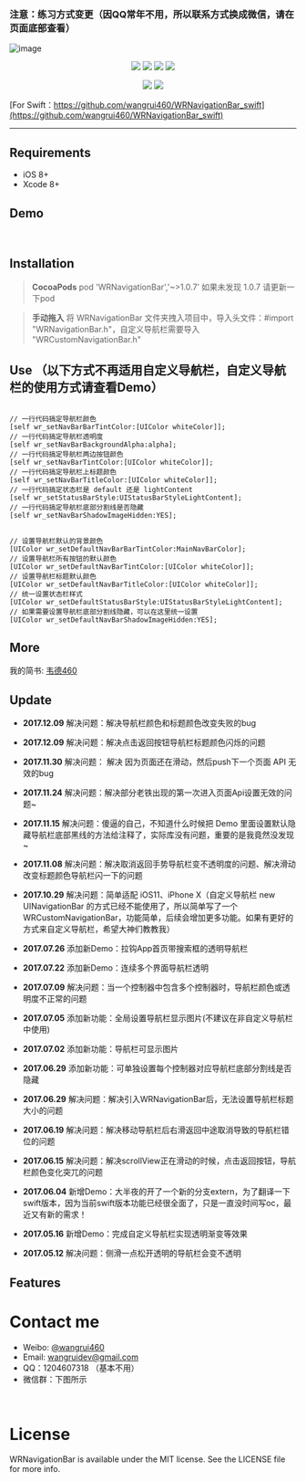 ### 注意：练习方式变更（因QQ常年不用，所以联系方式换成微信，请在页面底部查看）

![image](https://github.com/wangrui460/WRNavigationBar/raw/master/screenshots/WRNavigationBar.png)

<p align="center">
<a href="https://github.com/wangrui460/WRNavigationBar"><img src="https://img.shields.io/badge/platform-iOS%208.0%2B-ff69b5152950834.svg"></a>
<a href="https://github.com/wangrui460/WRNavigationBar"><img src="https://img.shields.io/cocoapods/v/WRNavigationBar.svg?style=flat"></a>
<a href="https://github.com/wangrui460/WRNavigationBar_swift"><img src="https://img.shields.io/badge/Swift-compatible-orange.svg"></a>
<a href="https://github.com/wangrui460/WRNavigationBar/blob/master/LICENSE"><img src="https://img.shields.io/badge/license-MIT-green.svg?style=flat"></a>
</p>
<p align="center">
<a href="https://twitter.com/wangrui460"><img src="https://img.shields.io/twitter/url/http/shields.io.svg?style=social&maxAge=2592000"></a>
<a href="http://weibo.com/wangrui460"><img src="http://i67.tinypic.com/wbulbr.jpg"></a>
</p>

[For Swift：https://github.com/wangrui460/WRNavigationBar_swift](https://github.com/wangrui460/WRNavigationBar_swift)


------------------------------------------------------------

## Requirements
- iOS 8+
- Xcode 8+


## Demo

<div class="wrap">
<img src="https://github.com/wangrui460/WRNavigationBar_swift/raw/master/screenshots/拉钩App首页.gif" alt="">
<img src="https://github.com/wangrui460/WRNavigationBar_swift/raw/master/screenshots/导航栏显示渐变色.gif" alt="">
<img src="https://github.com/wangrui460/WRNavigationBar_swift/raw/master/screenshots/导航栏显示图片.gif" alt="">
<img src="https://github.com/wangrui460/WRNavigationBar_swift/raw/master/screenshots/新浪微博个人中心.gif" alt="">
<img src="https://github.com/wangrui460/WRNavigationBar_swift/raw/master/screenshots/qq空间.gif" alt="">
<img src="https://github.com/wangrui460/WRNavigationBar_swift/raw/master/screenshots/知乎日报.gif" alt="">
<img src="https://github.com/wangrui460/WRNavigationBar_swift/raw/master/screenshots/QQ我的资料页.gif" alt="">
<img src="https://github.com/wangrui460/WRNavigationBar_swift/raw/master/screenshots/蚂蚁森林.gif" alt="">
<img src="https://github.com/wangrui460/WRNavigationBar_swift/raw/master/screenshots/连续多个界面导航栏透明.gif" alt="">
<img src="https://github.com/wangrui460/WRNavigationBar_swift/raw/master/screenshots/自定义导航栏.gif" alt="">
<img src="https://github.com/wangrui460/WRNavigationBar_swift/raw/master/screenshots/移动导航栏.gif" alt="">
</div>


## Installation
> **CocoaPods**
> pod 'WRNavigationBar','~>1.0.7’
如果未发现 1.0.7 请更新一下pod


> **手动拖入**
> 将 WRNavigationBar 文件夹拽入项目中，导入头文件：#import "WRNavigationBar.h"，自定义导航栏需要导入 "WRCustomNavigationBar.h"

## Use （以下方式不再适用自定义导航栏，自定义导航栏的使用方式请查看Demo）
<pre><code>
// 一行代码搞定导航栏颜色
[self wr_setNavBarBarTintColor:[UIColor whiteColor]];
// 一行代码搞定导航栏透明度
[self wr_setNavBarBackgroundAlpha:alpha];
// 一行代码搞定导航栏两边按钮颜色
[self wr_setNavBarTintColor:[UIColor whiteColor]];
// 一行代码搞定导航栏上标题颜色
[self wr_setNavBarTitleColor:[UIColor whiteColor]];
// 一行代码搞定状态栏是 default 还是 lightContent
[self wr_setStatusBarStyle:UIStatusBarStyleLightContent];
// 一行代码搞定导航栏底部分割线是否隐藏
[self wr_setNavBarShadowImageHidden:YES];
</code></pre>

<pre><code>
// 设置导航栏默认的背景颜色
[UIColor wr_setDefaultNavBarBarTintColor:MainNavBarColor];
// 设置导航栏所有按钮的默认颜色
[UIColor wr_setDefaultNavBarTintColor:[UIColor whiteColor]];
// 设置导航栏标题默认颜色
[UIColor wr_setDefaultNavBarTitleColor:[UIColor whiteColor]];
// 统一设置状态栏样式
[UIColor wr_setDefaultStatusBarStyle:UIStatusBarStyleLightContent];
// 如果需要设置导航栏底部分割线隐藏，可以在这里统一设置
[UIColor wr_setDefaultNavBarShadowImageHidden:YES];
</code></pre>


## More
我的简书: [韦德460](http://www.jianshu.com/p/7e92451ab0b2)


## Update
- **2017.12.09**
解决问题：解决导航栏颜色和标题颜色改变失败的bug

- **2017.12.09**
解决问题：解决点击返回按钮导航栏标题颜色闪烁的问题

- **2017.11.30**
解决问题： 解决 因为页面还在滑动，然后push下一个页面 API 无效的bug

- **2017.11.24**
解决问题：解决部分老铁出现的第一次进入页面Api设置无效的问题~

- **2017.11.15**
解决问题：傻逼的自己，不知道什么时候把 Demo 里面设置默认隐藏导航栏底部黑线的方法给注释了，实际库没有问题，重要的是我竟然没发现~

- **2017.11.08**
解决问题：解决取消返回手势导航栏变不透明度的问题、解决滑动改变标题颜色导航栏闪一下的问题

- **2017.10.29**
解决问题：简单适配 iOS11、iPhone X（自定义导航栏 new UINavigationBar 的方式已经不能使用了，所以简单写了一个WRCustomNavigationBar，功能简单，后续会增加更多功能。如果有更好的方式来自定义导航栏，希望大神们教教我）

- **2017.07.26**
添加新Demo：拉钩App首页带搜索框的透明导航栏

- **2017.07.22**
添加新Demo：连续多个界面导航栏透明

- **2017.07.09**
解决问题：当一个控制器中包含多个控制器时，导航栏颜色或透明度不正常的问题

- **2017.07.05**
添加新功能：全局设置导航栏显示图片(不建议在非自定义导航栏中使用)

- **2017.07.02**
添加新功能：导航栏可显示图片

- **2017.06.29**
添加新功能：可单独设置每个控制器对应导航栏底部分割线是否隐藏

- **2017.06.29**
解决问题：解决引入WRNavigationBar后，无法设置导航栏标题大小的问题

- **2017.06.19**
解决问题：解决移动导航栏后右滑返回中途取消导致的导航栏错位的问题

- **2017.06.15**
解决问题：解决scrollView正在滑动的时候，点击返回按钮，导航栏颜色变化突兀的问题

- **2017.06.04**
新增Demo：大半夜的开了一个新的分支extern，为了翻译一下swift版本，因为当前swift版本功能已经很全面了，只是一直没时间写oc，最近又有新的需求！

- **2017.05.16**
新增Demo：完成自定义导航栏实现透明渐变等效果

- **2017.05.12**
解决问题：侧滑一点松开透明的导航栏会变不透明


## Features

# Contact me
- Weibo: [@wangrui460](http://weibo.com/wangrui460)
- Email:  wangruidev@gmail.com
- QQ：1204607318 （基本不用）
- 微信群：下图所示

<div class="wrap">
<img src="https://github.com/wangrui460/WRNavigationBar/raw/master/screenshots/group.png" alt="">
<img src="https://github.com/wangrui460/WRNavigationBar/raw/master/screenshots/appreciate.png" alt="">
</div>


# License
WRNavigationBar is available under the MIT license. See the LICENSE file for more info.



